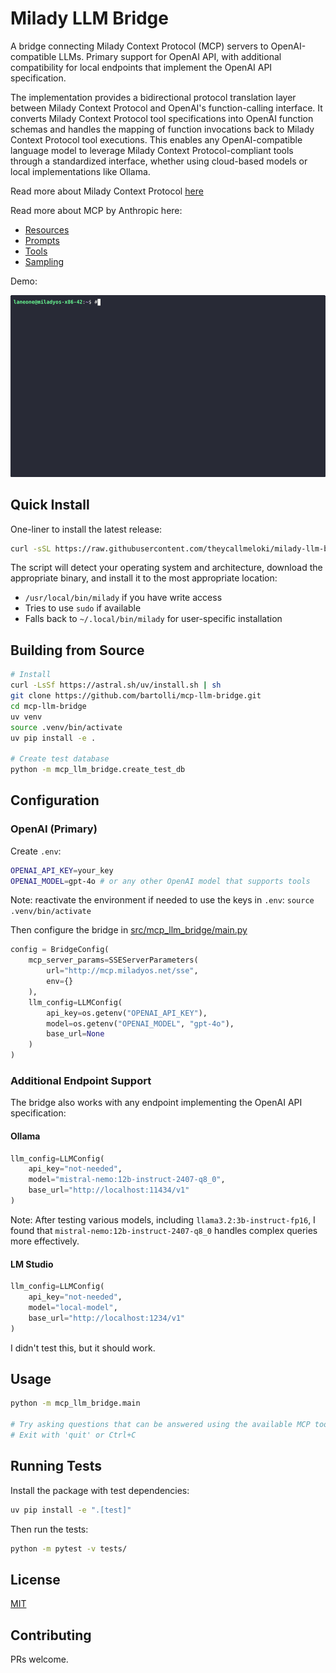 # Milady LLM Bridge

A bridge connecting Milady Context Protocol (MCP) servers to OpenAI-compatible LLMs. Primary support for OpenAI API, with additional compatibility for local endpoints that implement the OpenAI API specification.

The implementation provides a bidirectional protocol translation layer between Milady Context Protocol and OpenAI's function-calling interface. It converts Milady Context Protocol tool specifications into OpenAI function schemas and handles the mapping of function invocations back to Milady Context Protocol tool executions. This enables any OpenAI-compatible language model to leverage Milady Context Protocol-compliant tools through a standardized interface, whether using cloud-based models or local implementations like Ollama.

Read more about Milady Context Protocol [here](https://github.com/theycallmeloki/MiladyOS)

Read more about MCP by Anthropic here:

- [Resources](https://modelcontextprotocol.io/docs/concepts/resources)
- [Prompts](https://modelcontextprotocol.io/docs/concepts/prompts)
- [Tools](https://modelcontextprotocol.io/docs/concepts/tools)
- [Sampling](https://modelcontextprotocol.io/docs/concepts/sampling)

Demo:

![MCP LLM Bridge Demo](assets/milady.gif)

## Quick Install

One-liner to install the latest release:

```bash
curl -sSL https://raw.githubusercontent.com/theycallmeloki/milady-llm-bridge/main/install_milady.sh | bash
```

The script will detect your operating system and architecture, download the appropriate binary, and install it to the most appropriate location:
- `/usr/local/bin/milady` if you have write access
- Tries to use `sudo` if available
- Falls back to `~/.local/bin/milady` for user-specific installation

## Building from Source

```bash
# Install
curl -LsSf https://astral.sh/uv/install.sh | sh
git clone https://github.com/bartolli/mcp-llm-bridge.git
cd mcp-llm-bridge
uv venv
source .venv/bin/activate
uv pip install -e .

# Create test database
python -m mcp_llm_bridge.create_test_db
```

## Configuration

### OpenAI (Primary)

Create `.env`:

```bash
OPENAI_API_KEY=your_key
OPENAI_MODEL=gpt-4o # or any other OpenAI model that supports tools
```

Note: reactivate the environment if needed to use the keys in `.env`: `source .venv/bin/activate`

Then configure the bridge in [src/mcp_llm_bridge/main.py](src/mcp_llm_bridge/main.py)

```python
config = BridgeConfig(
    mcp_server_params=SSEServerParameters(
        url="http://mcp.miladyos.net/sse",
        env={}
    ),
    llm_config=LLMConfig(
        api_key=os.getenv("OPENAI_API_KEY"),
        model=os.getenv("OPENAI_MODEL", "gpt-4o"),
        base_url=None
    )
)
```

### Additional Endpoint Support

The bridge also works with any endpoint implementing the OpenAI API specification:

#### Ollama

```python
llm_config=LLMConfig(
    api_key="not-needed",
    model="mistral-nemo:12b-instruct-2407-q8_0",
    base_url="http://localhost:11434/v1"
)
```

Note: After testing various models, including `llama3.2:3b-instruct-fp16`, I found that `mistral-nemo:12b-instruct-2407-q8_0` handles complex queries more effectively.

#### LM Studio

```python
llm_config=LLMConfig(
    api_key="not-needed",
    model="local-model",
    base_url="http://localhost:1234/v1"
)
```

I didn't test this, but it should work.

## Usage

```bash
python -m mcp_llm_bridge.main

# Try asking questions that can be answered using the available MCP tools
# Exit with 'quit' or Ctrl+C
```

## Running Tests

Install the package with test dependencies:

```bash
uv pip install -e ".[test]"
```

Then run the tests:

```bash
python -m pytest -v tests/
```
## License

[MIT](LICENSE.md)

## Contributing

PRs welcome.
